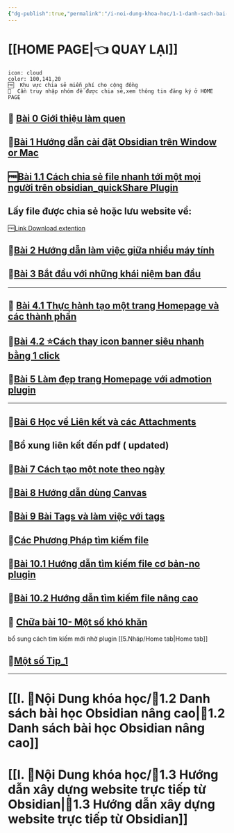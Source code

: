```yaml
---
{"dg-publish":true,"permalink":"/i-noi-dung-khoa-hoc/1-1-danh-sach-bai-hoc-obsidian-co-ban/","dgPassFrontmatter":true,"noteIcon":"1","created":"","updated":""}
---
```



# [[HOME PAGE\|👈 QUAY LẠI]]

```ad-info
icon: cloud
color: 100,141,20
🆓  Khu vực chia sẻ miễn phí cho cộng đồng
💎  Cần truy nhập nhóm để được chia sẻ,xem thông tin đăng ký ở HOME PAGE
```

## 💎 [Bài 0 Giới thiệu làm quen](https://www.facebook.com/groups/219067851029823/posts/219073131029295/)


## 💎[Bài 1 Hướng dẫn cài đặt Obsidian trên Window or Mac](https://www.facebook.com/groups/219067851029823/posts/220012227602052/)

## 🆓[Bài 1.1 Cách chia sẻ file nhanh tới một mọi người trên obsidian_quickShare Plugin](https://www.youtube.com/watch?v=OG3ZutPNDb8&fbclid=IwAR2IDYg-EVx79Cc6QTPT0kgb3NQLztHdf_jVR6k_wXKvA6YmELjnnuLOIwk)

## Lấy file được chia sẻ hoặc lưu website về:
🆓[Link Download extention](https://chrome.google.com/webstore/detail/markdownload-markdown-web/pcmpcfapbekmbjjkdalcgopdkipoggdi?fbclid=IwAR0NBRCwT2aJmHdVebu6AYvDEfLng_Scv3Fj3siKDdJwj9AvtM1IH6eKFn4)

## 💎[Bài 2  Hướng dẫn làm việc giữa nhiều máy tính](https://www.facebook.com/groups/219067851029823/posts/220015034268438/)

## 💎[Bài 3 Bắt đầu với những khái niệm ban đầu](https://www.facebook.com/groups/219067851029823/posts/221994450737163/)

---
 
## 💎 [Bài 4.1 Thực hành tạo một trang Homepage và các thành phần](https://www.facebook.com/groups/219067851029823/posts/222127097390565/)

## 💎[Bài 4.2 ⭐Cách thay icon banner siêu nhanh bằng 1 click](https://www.facebook.com/groups/219067851029823/posts/237559419180666/)

## 💎[Bài 5 Làm đẹp trang Homepage với admotion plugin](https://www.facebook.com/groups/219067851029823/posts/231277006475574/)
---



## 💎[Bài 6 Học về Liên kết và các Attachments](https://www.facebook.com/groups/219067851029823/posts/223963793873562)

## 💎Bổ xung liên kết đến pdf ( updated)


## 💎[Bài 7 Cách tạo một note theo ngày](https://www.facebook.com/groups/219067851029823/posts/224577793812162/)


## 💎[Bài 8 Hướng dẫn dùng Canvas](https://www.facebook.com/groups/219067851029823/posts/227692430167365/)



## 💎[Bài 9 Bài Tags và làm việc với tags](https://www.facebook.com/groups/219067851029823/posts/227941730142435/)


## 💎[Các Phương Pháp tìm kiếm file](https://www.facebook.com/groups/219067851029823/posts/232932222976719/)

## 💎[Bài 10.1 Hướng dẫn tìm kiếm file cơ bản-no plugin](https://www.facebook.com/groups/219067851029823/posts/227826946820580)

## 💎[Bài 10.2 Hướng dẫn tìm kiếm file nâng cao]()

## 💎 [Chữa bài 10- Một số khó khăn]()

bổ sung cách tìm kiếm mới nhờ plugin [[5.Nháp/Home tab\|Home tab]]


## 💎[Một số Tip_1](https://www.facebook.com/groups/219067851029823/posts/239179162352025/)
---
#  [[I. 🍁Nội Dung khóa học/🌟1.2 Danh sách bài học Obsidian nâng cao\|🌟1.2 Danh sách bài học Obsidian nâng cao]]

# [[I. 🍁Nội Dung khóa học/🌟1.3 Hướng dẫn xây dựng website trực tiếp từ Obsidian\|🌟1.3 Hướng dẫn xây dựng website trực tiếp từ Obsidian]]